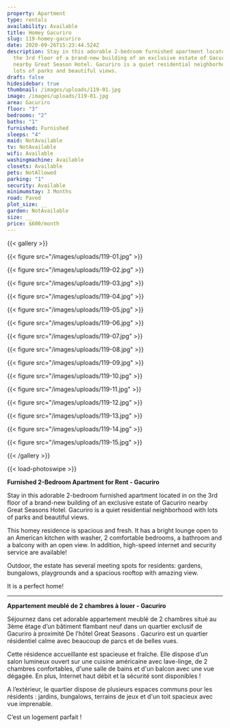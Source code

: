 ```yaml
---
property: Apartment
type: rentals
availability: Available
title: Homey Gacuriro
slug: 119-homey-gacuriro
date: 2020-09-26T15:23:44.524Z
description: Stay in this adorable 2-bedroom furnished apartment located in on
  the 3rd floor of a brand-new building of an exclusive estate of Gacuriro
  nearby Great Season Hotel. Gacuriro is a quiet residential neighborhood with
  lots of parks and beautiful views.
draft: false
hidesidebar: true
thumbnail: /images/uploads/119-01.jpg
image: /images/uploads/119-01.jpg
area: Gacuriro
floor: "3"
bedrooms: "2"
baths: "1"
furnished: Furnished
sleeps: "4"
maid: NotAvailable
tv: NotAvailable
wifi: Available
washingmachine: Available
closets: Available
pets: NotAllowed
parking: "1"
security: Available
minimumstay: 3 Months
road: Paved
plot_size: __
garden: NotAvailable
size: __
price: $600/month
---
```

{{< gallery >}}

{{< figure src="/images/uploads/119-01.jpg" >}}

{{< figure src="/images/uploads/119-02.jpg" >}}

{{< figure src="/images/uploads/119-03.jpg" >}}

{{< figure src="/images/uploads/119-04.jpg" >}}

{{< figure src="/images/uploads/119-05.jpg" >}}

{{< figure src="/images/uploads/119-06.jpg" >}}

{{< figure src="/images/uploads/119-07.jpg" >}}

{{< figure src="/images/uploads/119-08.jpg" >}}

{{< figure src="/images/uploads/119-09.jpg" >}}

{{< figure src="/images/uploads/119-10.jpg" >}}

{{< figure src="/images/uploads/119-11.jpg" >}}

{{< figure src="/images/uploads/119-12.jpg" >}}

{{< figure src="/images/uploads/119-13.jpg" >}}

{{< figure src="/images/uploads/119-14.jpg" >}}

{{< figure src="/images/uploads/119-15.jpg" >}}

{{< /gallery >}}

{{< load-photoswipe >}}

**Furnished 2-Bedroom Apartment for Rent - Gacuriro**

Stay in this adorable 2-bedroom furnished apartment located in on the 3rd floor of a brand-new building of an exclusive estate of Gacuriro nearby Great Seasons Hotel. Gacuriro is a quiet residential neighborhood with lots of parks and beautiful views.

This homey residence is spacious and fresh. It has a bright lounge open to an American kitchen with washer, 2 comfortable bedrooms, a bathroom and a balcony with an open view. In addition, high-speed internet and security service are available!

Outdoor, the estate has several meeting spots for residents: gardens, bungalows, playgrounds and a spacious rooftop with amazing view.

It is a perfect home!

- - -

**Appartement meublé de 2 chambres à louer - Gacuriro**

Séjournez dans cet adorable appartement meublé de 2 chambres situé au 3ème étage d’un bâtiment flambant neuf dans un quartier exclusif de Gacuriro à proximité De l’hôtel Great Seasons . Gacuriro est un quartier résidentiel calme avec beaucoup de parcs et de belles vues.

Cette résidence accueillante est spacieuse et fraîche. Elle dispose d’un salon lumineux ouvert sur une cuisine américaine avec lave-linge, de 2 chambres confortables, d'une salle de bains et d'un balcon avec une vue dégagée. En plus, Internet haut débit et la sécurité sont disponibles !

A l’extérieur, le quartier dispose de plusieurs espaces communs pour les résidents : jardins, bungalows, terrains de jeux et d'un toit spacieux avec vue imprenable.

C’est un logement parfait !